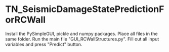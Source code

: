 # TN_SeismicDamageStatePredictionForRCWall

Install the PySimpleGUI, pickle and numpy packages.
Place all files in the same folder.
Run the main file "GUI_RCWallStructures.py".
Fill out all input variables and press "Predict" button.
